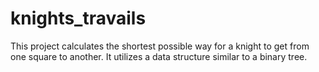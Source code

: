 # knights_travails
This project calculates the shortest possible way for a knight to get from one square to another. It utilizes a data structure similar to a binary tree.